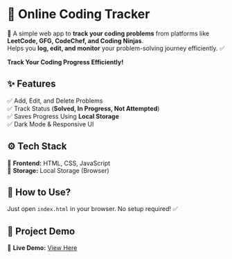 # 📝 Online Coding Tracker  

🚀 A simple web app to **track your coding problems** from platforms like **LeetCode, GFG, CodeChef, and Coding Ninjas**.  
Helps you **log, edit, and monitor** your problem-solving journey efficiently. ✅  

**Track Your Coding Progress Efficiently!**
## ✨ Features  
✅ Add, Edit, and Delete Problems  
✅ Track Status (**Solved, In Progress, Not Attempted**)  
✅ Saves Progress Using **Local Storage**  
✅ Dark Mode & Responsive UI  


## ⚙️ Tech Stack  
🔹 **Frontend:** HTML, CSS, JavaScript  
🔹 **Storage:** Local Storage (Browser)  

## 🚀 How to Use?  
Just open `index.html` in your browser. No setup required! ✅  
## 📸 Project Demo  

🔗 **Live Demo:** [View Here](https://madiri630.github.io/coding-tracker/)  

